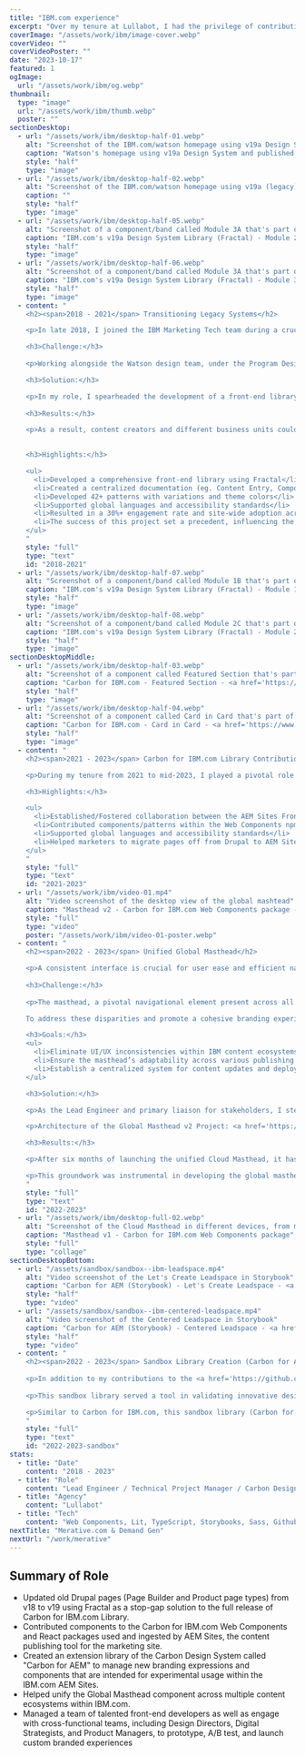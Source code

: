 ```yaml
---
title: "IBM.com experience"
excerpt: "Over my tenure at Lullabot, I had the privilege of contributing to a groundbreaking project: the transformation of IBM.com. My role evolved from Senior Frontend Developer to Technical Project Manager and eventually Lead Engineer. Although I served as a contractor during this IBM.com engagement, the 4.5 years I spent played a pivotal role in evolving IBM's web experience."
coverImage: "/assets/work/ibm/image-cover.webp"
coverVideo: ""
coverVideoPoster: ""
date: "2023-10-17"
featured: 1
ogImage:
  url: "/assets/work/ibm/og.webp"
thumbnail:
  type: "image"
  url: "/assets/work/ibm/thumb.webp"
  poster: ""
sectionDesktop:
  - url: "/assets/work/ibm/desktop-half-01.webp"
    alt: "Screenshot of the IBM.com/watson homepage using v19a Design System"
    caption: "Watson's homepage using v19a Design System and published using Drupal"
    style: "half"
    type: "image"
  - url: "/assets/work/ibm/desktop-half-02.webp"
    alt: "Screenshot of the IBM.com/watson homepage using v19a (legacy) Design System"
    caption: ""
    style: "half"
    type: "image"
  - url: "/assets/work/ibm/desktop-half-05.webp"
    alt: "Screenshot of a component/band called Module 3A that's part of IBM.com's v19a/legacy Design System"
    caption: "IBM.com's v19a Design System Library (Fractal) - Module 2A"
    style: "half"
    type: "image"
  - url: "/assets/work/ibm/desktop-half-06.webp"
    alt: "Screenshot of a component/band called Module 3A that's part of IBM.com's v19a/legacy Design System"
    caption: "IBM.com's v19a Design System Library (Fractal) - Module 3A"
    style: "half"
    type: "image"
  - content: "
    <h2><span>2018 - 2021</span> Transitioning Legacy Systems</h2>

    <p>In late 2018, I joined the IBM Marketing Tech team during a crucial phase: transitioning IBM.com's page experience from the v18 to v19 web standard design system. This project was pivotal in helping various business units craft cutting-edge online experiences. Our objectives were to enhance customer engagement, bolster brand loyalty, streamline operational costs, harmonize product pages experience, and the initiation of Carbon for IBM.com.</p>

    <h3>Challenge:</h3>
    
    <p>Working alongside the Watson design team, under the Program Design Office's guidance, we innovated numerous patterns and components. These enhancements transformed content presentation within IBM.com's Drupal ecosystem - the CMS of choice at the time. A key focus of this initiative was establishing a unified repository. This repository not only served as a vital resource for the Drupal theme but also as extensive documentation, crucial for achieving broad adoption and enablement across various business units.</p>

    <h3>Solution:</h3>

    <p>In my role, I spearheaded the development of a front-end library using Fractal, a dynamic pattern library. Fractal became the repository for front-end code (including Twig, CSS, and JS), which seamlessly integrated with Drupal templates. This integration ensured that our style guide remained in sync with our production code, overcoming a common challenge in large-scale web projects.</p> 
    
    <h3>Results:</h3>

    <p>As a result, content creators and different business units could easily apply these new patterns to their pages, leading to a significant adoption of the design system across 90% (2k+ pages) of IBM.com. This approach served as an effective interim solution until the launch of the Carbon for IBM.com Library.</p>
    

    <h3>Highlights:</h3>

    <ul>
      <li>Developed a comprehensive front-end library using Fractal</li>
      <li>Created a centralized documentation (eg. Content Entry, Component Usage, and Code Adoption) for production use</li>
      <li>Developed 42+ patterns with variations and theme colors</li>
      <li>Supported global languages and accessibility standards</li>
      <li>Resulted in a 30%+ engagement rate and site-wide adoption across different business units and products.</li>
      <li>The success of this project set a precedent, influencing the design elements seen in the current <a href='https://www.ibm.com/standards/carbon/' target='_blank'>Carbon for IBM.com</a> Design System</li>
    </ul>
    "
    style: "full"
    type: "text"
    id: "2018-2021"
  - url: "/assets/work/ibm/desktop-half-07.webp"
    alt: "Screenshot of a component/band called Module 1B that's part of IBM.com's v19a/legacy Design System"
    caption: "IBM.com's v19a Design System Library (Fractal) - Module 1B"
    style: "half"
    type: "image"
  - url: "/assets/work/ibm/desktop-half-08.webp"
    alt: "Screenshot of a component/band called Module 2C that's part of IBM.com's v19a/legacy Design System"
    caption: "IBM.com's v19a Design System Library (Fractal) - Module 2C"
    style: "half"
    type: "image"
sectionDesktopMiddle:
  - url: "/assets/work/ibm/desktop-half-03.webp"
    alt: "Screenshot of a component called Featured Section that's part of the Carbon for IBM.com storybook library"
    caption: "Carbon for IBM.com - Featured Section - <a href='https://www.ibm.com/standards/carbon/web-components/?path=/story/components-feature-section--default' target='_blank'>Storybook</a>"
    style: "half"
    type: "image"
  - url: "/assets/work/ibm/desktop-half-04.webp"
    alt: "Screenshot of a component called Card in Card that's part of the Carbon for IBM.com storybook library"
    caption: "Carbon for IBM.com - Card in Card - <a href='https://www.ibm.com/standards/carbon/web-components/?path=/story/components-card-group--with-card-in-card' target='_blank'>Storybook</a>"
    style: "half"
    type: "image"
  - content: "
    <h2><span>2021 - 2023</span> Carbon for IBM.com Library Contributions</h2>

    <p>During my tenure from 2021 to mid-2023, I played a pivotal role in integrating the Carbon for IBM.com design system into IBM's new AEM Sites CMS, transitioning from Drupal. My responsibilities included developing various components in Web Components, conducting PR/Code reviews, bug fixing, and organizing the repository and project boards. These tasks were essential for team collaboration and progress tracking. In collaboration with the IBM Design Program Office team, I enhanced and contributed components to the Storybook library and worked with UI/UX designers to refine documentation and practices.</p>

    <h3>Highlights:</h3>

    <ul>
      <li>Established/Fostered collaboration between the AEM Sites Frontend team and IBM's Design Program Office/Carbon Design System team.</li>
      <li>Contributed components/patterns within the Web Components npm package that is used for integration within AEM Sites.</li>
      <li>Supported global languages and accessibility standards</li>
      <li>Helped marketers to migrate pages off from Drupal to AEM Sites</li>
    </ul>
    "
    style: "full"
    type: "text"
    id: "2021-2023"
  - url: "/assets/work/ibm/video-01.mp4"
    alt: "Video screenshot of the desktop view of the global mashtead"
    caption: "Masthead v2 - Carbon for IBM.com Web Components package - <a href='https://www.ibm.com/standards/carbon/web-components/?path=/story/components-masthead--default' target='_blank'>Storybook</a>"
    style: "full"
    type: "video"
    poster: "/assets/work/ibm/video-01-poster.webp"
  - content: "
    <h2><span>2022 - 2023</span> Unified Global Masthead</h2>

    <p>A consistent interface is crucial for user ease and efficient navigation in any application. Recognizing this, we scrutinized common UI/UX challenges within IBM.com.</p>
    
    <h3>Challenge:</h3>
    
    <p>The masthead, a pivotal navigational element present across all screens, showed functional and content inconsistencies, despite its superficial uniformity.

    To address these disparities and promote a cohesive branding experience, we focused on redesigning the masthead for all applications under the ibm.com domain. The key goals are:</p>

    <h3>Goals:</h3>
    <ul>
      <li>Eliminate UI/UX inconsistencies within IBM content ecosystems by developing a unified masthead.</li>
      <li>Ensure the masthead’s adaptability across various publishing platforms (e.g., Drupal, AEM, React).</li>
      <li>Establish a centralized system for content updates and deployment, maintaining visual consistency.</li>
    </ul>

    <h3>Solution:</h3>

    <p>As the Lead Engineer and primary liaison for stakeholders, I steered the project towards leveraging the Carbon for IBM.com suite. Utilizing Web Components, an emerging web standard that allows us to create framework-agnostic components that are reusable with encapsulated inside HTML tags that can be shared between frameworks. By integrating the Carbon Web Components library, we built upon existing UI components, streamlining the development process.</p>

    <p>Architecture of the Global Masthead v2 Project: <a href='https://mermaid.ink/img/pako:eNqFlNuO2jAQhl9l5L0JEsHhDLmoyqm7VMtqJbY3Jb0wjgMuiR3ZZikLvHsnhD1V7TZSlMQef_N7_nEOhOtYkJAkqd7xNTMOHsaRArwGh0NEODNLrfxEG18uMz_WjusMvEwrbUSuKxE5ncD3Px0TwRzNmHVrwWL_sQFLwxRfH2GIlNllnN4GgFMl3_tcwimCS66_E0sfn7lWQjlbAaSXscMiBxzj2PovObhWjkklDDi2OsLI86bDWa2QN8IZBMCEa7u3TmS2Uik5o7PW0fgOcKcyYdzZI4wXg8nsxwcBk8XYbHOWvotReQY54xu2Ekf4spgLZvia3hsdb7mDsbRcPwqz_4j7dRGRyRQpK2HpUthcbwRkzGyEk2oFnGU5kytlI3KhXHsRebXBd1himzIntbLgXfyonDO9nXq1JdHaCUPRglgawZ02-yPceIP7KR0zx2Ci4lxLrJwPWytU7afV6lK5m7MDo_JjijrmuUGkXQvh7LOjHKtuWCqfRAxxAcyYws1lOFwouywuvYzIw6tGSGQqYLiVaYz6rgW6ylAdeHfYnWC5kXlBQLElg6eSb1BTRNbO5TaktF7b7XY126vzogUo3tij9K_tS_9THPqy94hghlupNuA0MPg2n9xBqjlLRUTeChm8EbKSbr1dliLK7LGw6KJftuI_JQlB_zxD9NJflr4_GO9kYTA8H8dnVdbti3IWVU3Dq26P9ZOkynWqTXgVBAGpkkyYjMkYD_6hWBIRxGS4qxBfY-zAgnTCOLZ1er5XnITObEWVbHP0VYwlWxmWkTBhqcXRnCkSHsgvEtb77Vqz0293G41upx4ErV6V7Ivheq3V6vWb3Uar2wu6_capSp60RkRQ6_Q7nWbQ7nfr9Va706wSEUs0f1b-mM7_p3OK7-f4QsfpN5mQjvk?type=png' target='_blank'>mermaid diagram</a></p>

    <h3>Results:</h3>

    <p>After six months of launching the unified Cloud Masthead, it has attracted over 8 million global page loads and 650,000 active monthly users. This success demonstrated the feasibility of accelerating future project development through shared components and deploying content changes uniformly across diverse ecosystems.</p>

    <p>This groundwork was instrumental in developing the global masthead's v2 release, now a standard across ibm.com. For a more detailed exploration of this project, I invite you to read my <a href='https://medium.com/carbondesign/deploy-a-shared-navigational-experience-across-multiple-content-ecosystems-within-ibm-com-cloud-522162282aa3' target='_blank'>Medium article</a> published under the Carbon Design System.</p>
    "
    style: "full"
    type: "text"
    id: "2022-2023"
  - url: "/assets/work/ibm/desktop-full-02.webp"
    alt: "Screenshot of the Cloud Masthead in different devices, from mobile to desktop"
    caption: "Masthead v1 - Carbon for IBM.com Web Components package"
    style: "full"
    type: "collage"
sectionDesktopBottom:
  - url: "/assets/sandbox/sandbox--ibm-leadspace.mp4"
    alt: "Video screenshot of the Let's Create Leadspace in Storybook"
    caption: "Carbon for AEM (Storybook) - Let's Create Leadspace - <a href='https://codesandbox.io/p/sandbox/ibm-lets-create-leadspace-ds0d0u?file=%2Findex.html' target='_blank'>CodeSandbox</a>"
    style: "half"
    type: "video"
  - url: "/assets/sandbox/sandbox--ibm-centered-leadspace.mp4"
    alt: "Video screenshot of the Centered Leadspace in Storybook"
    caption: "Carbon for AEM (Storybook) - Centered Leadspace - <a href='https://codesandbox.io/p/sandbox/leadspace-centered-ic4r8w?file=%2Findex.html' target='_blank'>CodeSandbox</a>"
    style: "half"
    type: "video"
  - content: "
    <h2><span>2022 - 2023</span> Sandbox Library Creation (Carbon for AEM)</h2>
    
    <p>In addition to my contributions to the <a href='https://github.com/carbon-design-system/carbon-for-ibm-dotcom/' target='_blank'>Carbon for IBM.com</a> library, I initiated the development of Carbon for AEM – a specialized extension of the Carbon design system, designed specifically for AEM (Adobe Experience Manager) built pages and experimental prototyping.</p>
    
    <p>This sandbox library served a tool in validating innovative design components for A/B testing before their potential integration into the main upstream repository as well as launching distinct branded experiences within IBM.com pages that are managed in AEM.</p>

    <p>Similar to Carbon for IBM.com, this sandbox library (Carbon for AEM) offers the CDN delivery method where adopters can add a script tag directly to an HTML page and rendered the Web Components without the need for front-end bundling. Prominent projects included the Let's Create campaign and the Watson Orchestrate product's marketing landing pages.</p>
    "
    style: "full"
    type: "text"
    id: "2022-2023-sandbox"
stats:
  - title: "Date"
    content: "2018 - 2023"
  - title: "Role"
    content: "Lead Engineer / Technical Project Manager / Carbon Design System Contributor"
  - title: "Agency"
    content: "Lullabot"
  - title: "Tech"
    content: "Web Components, Lit, TypeScript, Storybooks, Sass, Github Actions, Jenkins, Cypress, Percy, Design Systems, AEM, Drupal, Fractal, Twig"
nextTitle: "Merative.com & Demand Gen"
nextUrl: "/work/merative"
---
```


## Summary of Role

- Updated old Drupal pages (Page Builder and Product page types) from v18 to v19 using Fractal as a stop-gap solution to the full release of Carbon for IBM.com Library.
- Contributed components to the Carbon for IBM.com Web Components and React packages used and ingested by AEM Sites, the content publishing tool for the marketing site.
- Created an extension library of the Carbon Design System called "Carbon for AEM" to manage new branding expressions and components that are intended for experimental usage within the IBM.com AEM Sites.
- Helped unify the Global Masthead component across multiple content ecosystems within IBM.com.
- Managed a team of talented front-end developers as well as engage with cross-functional teams, including Design Directors, Digital Strategists, and Product Managers, to prototype, A/B test, and launch custom branded experiences

